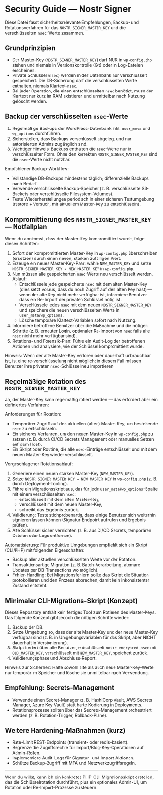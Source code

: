 # Security Guide — Nostr Signer

Diese Datei fasst sicherheitsrelevante Empfehlungen, Backup- und Rotationsverfahren für das `NOSTR_SIGNER_MASTER_KEY` und die verschlüsselten `nsec`-Werte zusammen.

## Grundprinzipien

- Der Master-Key (`NOSTR_SIGNER_MASTER_KEY`) darf NUR in `wp-config.php` stehen und niemals in Versionskontrolle (Git) oder in Log-Dateien erscheinen.
- Private Schlüssel (`nsec`) werden in der Datenbank nur verschlüsselt gespeichert. Die DB-Sicherung darf die verschlüsselten Werte enthalten, niemals Klartext-`nsec`.
- Bei jeder Operation, die einen entschlüsselten `nsec` benötigt, muss der Klartext nur kurz im RAM existieren und unmittelbar nach Nutzung gelöscht werden.

## Backup der verschlüsselten `nsec`-Werte

1. Regelmäßige Backups der WordPress-Datenbank inkl. `user_meta` und `wp_options` durchführen.
2. Sicherstellen, dass Backups verschlüsselt abgelegt und nur autorisierten Admins zugänglich sind.
3. Wichtiger Hinweis: Backups enthalten die `nsec`-Werte nur in verschlüsselter Form. Ohne den korrekten `NOSTR_SIGNER_MASTER_KEY` sind die `nsec`-Werte nicht nutzbar.

Empfohlener Backup-Workflow:

- Vollständige DB-Backups mindestens täglich; differenzielle Backups nach Bedarf.
- Verwende verschlüsselte Backup-Speicher (z. B. verschlüsselte S3-Buckets oder verschlüsselte Filesystem-Volumes).
- Teste Wiederherstellungen periodisch in einer sicheren Testumgebung (restore + Versuch, mit aktuellem Master-Key zu entschlüsseln).

## Kompromittierung des `NOSTR_SIGNER_MASTER_KEY` — Notfallplan

Wenn du annimmst, dass der Master-Key kompromittiert wurde, folge diesen Schritten:

1. Sofort den kompromittierten Master-Key in `wp-config.php` überschreiben (ersetzen) durch einen neuen, starken zufälligen Wert.
2. Erzeuge ein neues Master-Key-Paar: wähle `NEW_MASTER_KEY` und setze `NOSTR_SIGNER_MASTER_KEY = NEW_MASTER_KEY` in `wp-config.php`.
3. Nun müssen alle gespeicherten `nsec`-Werte neu verschlüsselt werden. Ablauf:
   - Entschlüssele jede gespeicherte `nsec` mit dem alten Master-Key (dies setzt voraus, dass du noch Zugriff auf den alten Key hast) — wenn der alte Key nicht mehr verfügbar ist, informiere Benutzer, dass ein Re-Import der privaten Schlüssel nötig ist.
   - Verschlüssele jedes `nsec` mit dem neuen `NOSTR_SIGNER_MASTER_KEY` und speichere die neuen verschlüsselten Werte in `user_meta`/`wp_options`.
   - Lösche temporäre Klartext-Variablen sofort nach Nutzung.
4. Informiere betroffene Benutzer über die Maßnahme und die nötigen Schritte (z. B. erneuter Login, optionaler Re-Import von `nsec` falls alte `nsec` nicht mehr verfügbar sind).
5. Rotations- und Forensik-Plan: Führe ein Audit-Log der betroffenen Aktionen und analysiere, wie der Schlüssel kompromittiert wurde.

Hinweis: Wenn der alte Master-Key verloren oder dauerhaft unbrauchbar ist, ist eine re-verschlüsselung nicht möglich; in diesem Fall müssen Benutzer ihre privaten `nsec`-Schlüssel neu importieren.

## Regelmäßige Rotation des `NOSTR_SIGNER_MASTER_KEY`

Ja, der Master-Key kann regelmäßig rotiert werden — das erfordert aber ein definiertes Verfahren:

Anforderungen für Rotation:

- Temporärer Zugriff auf den aktuellen (alten) Master-Key, um bestehende `nsec` zu entschlüsseln.
- Ein sicheres Verfahren, um den neuen Master-Key in `wp-config.php` zu setzen (z. B. durch CI/CD Secrets Management oder manuelles Setzen auf dem Host).
- Ein Skript oder Routine, die alle `nsec`-Einträge entschlüsselt und mit dem neuen Master-Key wieder verschlüsselt.

Vorgeschlagener Rotationsablauf:

1. Generiere einen neuen starken Master-Key (`NEW_MASTER_KEY`).
2. Setze `NOSTR_SIGNER_MASTER_KEY = NEW_MASTER_KEY` in `wp-config.php` (z. B. durch Deployment-Tooling).
3. Führe ein Migrationsskript aus, das für jede `user_meta`/`wp_options`-Spalte mit einem verschlüsselten `nsec`:
   - entschlüsselt mit dem alten Master-Key,
   - verschlüsselt mit dem neuen Master-Key,
   - schreibt das Ergebnis zurück.
4. Validierung: Teste stichprobenartig, dass einige Benutzer sich weiterhin signieren lassen können (Signatur-Endpoint aufrufen und Ergebnis prüfen).
5. Alte Schlüssel sicher vernichten (z. B. aus CI/CD Secrets, temporären Dateien oder Logs entfernen).

Automatisierung: Für produktive Umgebungen empfiehlt sich ein Skript (CLI/PHP) mit folgenden Eigenschaften:

- Backup aller aktuellen verschlüsselten Werte vor der Rotation.
- Transaktionsartige Migration (z. B. Batch-Verarbeitung, atomare Updates per DB-Transactions wo möglich).
- Fehler-Handling: Bei Migrationsfehlern sollte das Skript die Situation protokollieren und den Prozess abbrechen, damit kein inkonsistenter Zustand entsteht.

## Minimaler CLI-Migrations-Skript (Konzept)

Dieses Repository enthält kein fertiges Tool zum Rotieren des Master-Keys. Das folgende Konzept gibt jedoch die nötigen Schritte wieder:

1. Backup der DB.
2. Setze Umgebung so, dass der alte Master-Key und der neue Master-Key verfügbar sind (z. B. in Umgebungsvariablen für das Skript, aber NICHT dauerhaft in Versionierung).
3. Skript iteriert über alle Benutzer, entschlüsselt `nostr_encrypted_nsec` mit `OLD_MASTER_KEY`, verschlüsselt mit `NEW_MASTER_KEY`, speichert zurück.
4. Validierungsphase und Abschluss-Report.

Hinweis zur Sicherheit: Halte sowohl alte als auch neue Master-Key-Werte nur temporär im Speicher und lösche sie unmittelbar nach Verwendung.

## Empfehlung: Secrets-Management

- Verwende einen Secret-Manager (z. B. HashiCorp Vault, AWS Secrets Manager, Azure Key Vault) statt harte Kodierung in Deployments.
- Rotationsprozesse sollten über das Secrets-Management orchestriert werden (z. B. Rotation-Trigger, Rollback-Pläne).

## Weitere Hardening-Maßnahmen (kurz)

- Rate-Limit REST-Endpoints (transient- oder redis-basiert).
- Begrenze die Zugriffsrechte für Import/Blog-Key-Operationen auf Admin-Rollen.
- Implementiere Audit-Logs für Signatur- und Import-Aktionen.
- Schütze Backup-Zugriff mit MFA und Netzwerkzugriffsregeln.

---
Wenn du willst, kann ich ein konkretes PHP-CLI-Migrationsskript erstellen, das die Schlüsselrotation durchführt, plus ein optionales Admin-UI, um Rotation oder Re-Import-Prozesse zu steuern.
